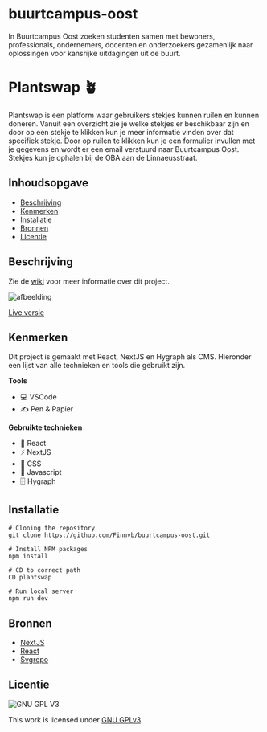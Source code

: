 # buurtcampus-oost
In Buurtcampus Oost zoeken studenten samen met bewoners, professionals, ondernemers, docenten en onderzoekers gezamenlijk naar oplossingen voor kansrijke uitdagingen uit de buurt.


# Plantswap 🪴
Plantswap is een platform waar gebruikers stekjes kunnen ruilen en kunnen doneren. Vanuit een overzicht zie je welke stekjes er beschikbaar zijn en door op een 
stekje te klikken kun je meer informatie vinden over dat specifiek stekje. Door op ruilen te klikken kun je een formulier invullen met je gegevens en 
wordt er een email verstuurd naar Buurtcampus Oost. Stekjes kun je ophalen bij de OBA aan de Linnaeusstraat.


## Inhoudsopgave

  * [Beschrijving](#beschrijving)
  * [Kenmerken](#kenmerken)
  * [Installatie](#installatie)
  * [Bronnen](#bronnen)
  * [Licentie](#licentie)

## Beschrijving

Zie de [wiki](https://github.com/Finnvb/buurtcampus-oost/wiki) voor meer informatie over dit project.

![afbeelding](https://user-images.githubusercontent.com/26089533/226295399-b4034b9d-5a0e-46cd-98cd-4fd2f251408d.png)

[Live versie](https://buurtcampus-oost.vercel.app/)


## Kenmerken

Dit project is gemaakt met React, NextJS en Hygraph als CMS. Hieronder een lijst van alle technieken en tools die gebruikt zijn.

**Tools**

- 💻 VSCode
- ✍️ Pen & Papier

**Gebruikte technieken**

- 🚀 React
- ⚡ NextJS
- 🧁 CSS
- 🦾 Javascript
- 🗄️ Hygraph

## Installatie

```
# Cloning the repository
git clone https://github.com/Finnvb/buurtcampus-oost.git

# Install NPM packages
npm install

# CD to correct path
CD plantswap

# Run local server
npm run dev
```

## Bronnen

- [NextJS](https://vercel.com/docs)
- [React](https://reactjs.org/)
- [Svgrepo](https://www.svgrepo.com/)

## Licentie

![GNU GPL V3](https://www.gnu.org/graphics/gplv3-127x51.png)

This work is licensed under [GNU GPLv3](./LICENSE).
